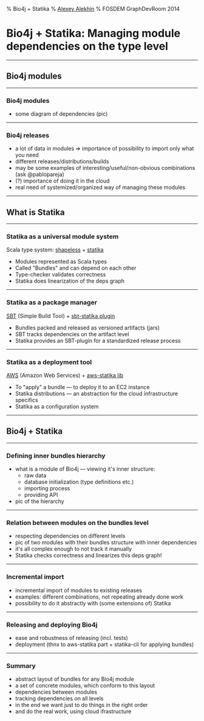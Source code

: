 % Bio4j + Statika
% [Alexey Alekhin](http://ohnosequences.com/aalekhin)
% FOSDEM GraphDevRoom 2014

# Bio4j + Statika: Managing module dependencies on the type level

<!-- Abstract from the FOSDEM site:
Bio4j bioinformatics graph database is modular and customizable, allowing you to import just the data you are interested in. There exist, though, dependencies among these resources that must be taken into account and that's where Statika enters the picture; a set of Scala libraries which allows you to declare dependencies between components of any modular system and track their correctness using Scala type system. Thanks to this, it's possible now to deploy only selected components of the integrated data sets, with Amazon Web Services deployments on hardware specifically configured for them.
-->

<!-- General (toplevel) structure:
* Bio4j modules   = customizability (important and useful)
* Statika         = a generic module system (generic and static)
* Bio4j + Statika = happiness/awesomeness/allgoodthingsintheworldtogether (for developers and users)
-->

----

## Bio4j modules

----

### Bio4j modules

- some diagram of dependencies (pic)

----

### Bio4j releases

- a lot of data in modules => importance of possibility to import only what you need
- different releases/distributions/builds
- may be some examples of interesting/useful/non-obvious combinations (ask @pablopareja)
- (?) importance of doing it in the cloud
- real need of systemized/organized way of managing these modules

<!-- may be should be split on two slides:
* releases as combinations of modules + example(s)
* why do we need to do smth with all this (i.e. why statika is needed at all),
  at the same time without any negative on the current state 
  (like "everything is cool, but we want to make it awesome (for you, dear user)")
-->

----

## What is Statika

----

### Statika as a universal module system

Scala type system: [shapeless](https://github.com/milessabin/shapeless) + [statika](https://github.com/ohnosequences/statika)

- Modules represented as Scala types
- Called "Bundles" and can depend on each other
- Type-checker validates correctness
- Statika does linearization of the deps graph

<!-- keywords: 
* mention install method and installing with deps in the right order
* acyclic directed graph
* shapeless, heterogeneous lists and etc.
* type-level traversing and linearization 
* ? 
-->

----

### Statika as a package manager

[SBT](http://www.scala-sbt.org/) (Simple Build Tool) + [sbt-statika plugin](https://github.com/ohnosequences/sbt-statika)

- Bundles packed and released as versioned artifacts (jars)
- SBT tracks dependencies on the artifact level
- Statika provides an SBT-plugin for a standardized release process

<!-- may be it shouldn't be too detailed, a bit offtopic -->

----

### Statika as a deployment tool

[AWS](http://aws.amazon.com/) (Amazon Web Services) + [aws-statika lib](https://github.com/ohnosequences/aws-statika)

- To "apply" a bundle — to deploy it to an EC2 instance
- Statika distributions — an abstraction for the cloud infrastructure specifics
- Statika as a configuration system

<!-- needs to be structured better -->

----

## Bio4j + Statika

<!-- the main part, so the previous introductory parts shouldn't be too long -->

----

### Defining inner bundles hierarchy

- what is a module of Bio4j — viewing it's inner structure:
  + raw data
  + database initialization (type definitions etc.)
  + importing process
  + providing API
- pic of the hierarchy

----

### Relation between modules on the bundles level

- respecting dependencies on different levels
- pic of two modules with their bundles structure with inner dependencies
- it's all complex enough to not track it manually
- Statika checks correctness and linearizes this deps graph!

----

### Incremental import

- incremental import of modules to existing releases
- examples: different combinations, not repeating already done work
- possibility to do it abstractly with (some extensions of) Statika

----

### Releasing and deploying Bio4j

- ease and robustness of releasing (incl. tests) 
- deployment (thnx to aws-statika part + statika-cli for applying bundles)

----

### Summary

- abstract layout of bundles for any Bio4j module
- a set of concrete modules, which conform to this layout
- dependencies between modules
- tracking dependencies on all levels
- in the end we want just to do things in the right order
- and do the real work, using cloud ifrastructure

